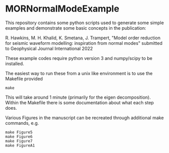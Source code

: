 # MORNormalModeExample

This repository contains some python scripts used to generate some simple examples and demonstrate some basic
concepts in the publication:

R. Hawkins, M. H. Khalid, K. Smetana, J. Trampert, "Model order reduction for seismic waveform modelling: inspiration from normal modes" submitted to Geophysical Journal International 2022

These example codes require python version 3 and numpy/scipy to be installed.

The easiest way to run these from a unix like environment is to use the Makefile provided

```
make
```

This will take around 1 minute (primarily for the eigen decomposition). Within the Makefile
there is some documentation about what each step does.

Various Figures in the manuscript can be recreated through additional make commands, e.g.

```
make Figure5
make Figure6
make Figure7
make FigureA1
```


